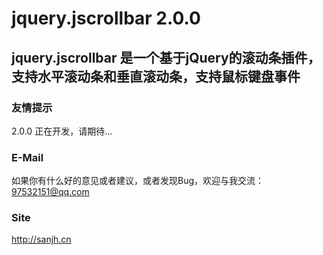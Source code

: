 ﻿jquery.jscrollbar 2.0.0
========================
jquery.jscrollbar 是一个基于jQuery的滚动条插件，支持水平滚动条和垂直滚动条，支持鼠标键盘事件
------------------------

### 友情提示

2.0.0 正在开发，请期待...

### E-Mail

如果你有什么好的意见或者建议，或者发现Bug，欢迎与我交流：
97532151@qq.com

### Site

http://sanjh.cn